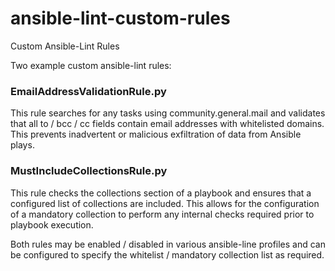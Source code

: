 # ansible-lint-custom-rules
Custom Ansible-Lint Rules

Two example custom ansible-lint rules:

### EmailAddressValidationRule.py

This rule searches for any tasks using community.general.mail and validates that 
all to / bcc / cc fields contain email addresses with whitelisted domains. This
prevents inadvertent or malicious exfiltration of data from Ansible plays.

### MustIncludeCollectionsRule.py

This rule checks the collections section of a playbook and ensures that a
configured list of collections are included. This allows for the configuration
of a mandatory collection to perform any internal checks required prior to
playbook execution.

Both rules may be enabled / disabled in various ansible-line profiles and
can be configured to specify the whitelist / mandatory collection list as
required.